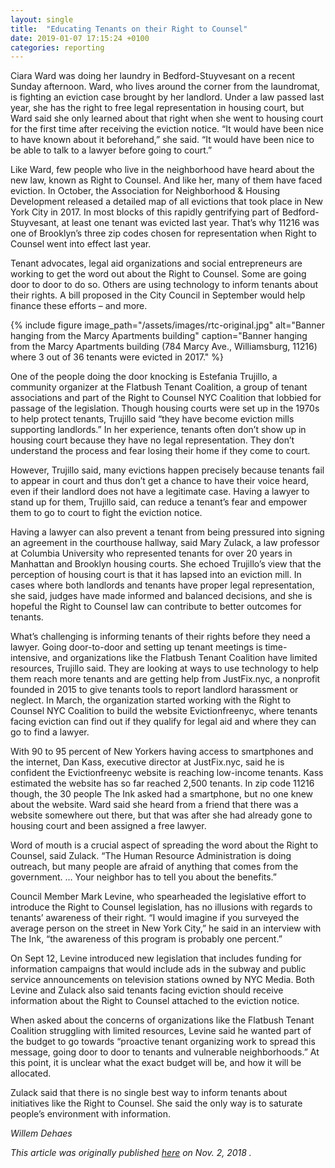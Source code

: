 ```yaml
---
layout: single
title:  "Educating Tenants on their Right to Counsel"
date: 2019-01-07 17:15:24 +0100
categories: reporting
---
```


Ciara Ward was doing her laundry in Bedford-Stuyvesant on a recent Sunday afternoon. Ward, who lives around the corner from the laundromat, is fighting an eviction case brought by her landlord. Under a law passed last year, she has the right to free legal representation in housing court, but Ward said she only learned about that right when she went to housing court for the first time after receiving the eviction notice. “It would have been nice to have known about it beforehand,” she said. “It would have been nice to be able to talk to a lawyer before going to court.”

Like Ward, few people who live in the neighborhood have heard about the new law, known as Right to Counsel. And like her, many of them have faced eviction. In October, the Association for Neighborhood & Housing Development released a detailed map of all evictions that took place in New York City in 2017. In most blocks of this rapidly gentrifying part of Bedford-Stuyvesant, at least one tenant was evicted last year. That’s why 11216 was one of Brooklyn’s three zip codes chosen for representation when Right to Counsel went into effect last year.

Tenant advocates, legal aid organizations and social entrepreneurs are working to get the word out about the Right to Counsel. Some are going door to door to do so. Others are using technology to inform tenants about their rights. A bill proposed in the City Council in September would help finance these efforts – and more.

{% include figure image_path="/assets/images/rtc-original.jpg" alt="Banner hanging from the Marcy Apartments building" caption="Banner hanging from the Marcy Apartments building (784 Marcy Ave., Williamsburg, 11216) where  3 out of 36 tenants were evicted in 2017." %}

One of the people doing the door knocking is Estefania Trujillo, a community organizer at the Flatbush Tenant Coalition, a group of tenant associations and part of the Right to Counsel NYC Coalition that lobbied for passage of the legislation. Though housing courts were set up in the 1970s to help protect tenants, Trujillo said “they have become eviction mills supporting landlords.” In her experience, tenants often don’t show up in housing court because they have no legal representation. They don’t understand the process and fear losing their home if they come to court.

However, Trujillo said, many evictions happen precisely because tenants fail to appear in court and thus don’t get a chance to have their voice heard, even if their landlord does not have a legitimate case. Having a lawyer to stand up for them, Trujillo said, can reduce a tenant’s fear and empower them to go to court to fight the eviction notice.

Having a lawyer can also prevent a tenant from being pressured into signing an agreement in the courthouse hallway, said Mary Zulack, a law professor at Columbia University who represented tenants for over 20 years in Manhattan and Brooklyn housing courts. She echoed Trujillo’s view that the perception of housing court is that it has lapsed into an eviction mill. In cases where both landlords and tenants have proper legal representation, she said, judges have made informed and balanced decisions, and she is hopeful the Right to Counsel law can contribute to better outcomes for tenants.

What’s challenging is informing tenants of their rights before they need a lawyer. Going door-to-door and setting up tenant meetings is time-intensive, and organizations like the Flatbush Tenant Coalition have limited resources, Trujillo said. They are looking at ways to use technology to help them reach more tenants and are getting help from JustFix.nyc, a nonprofit founded in 2015 to give tenants tools to report landlord harassment or neglect. In March, the organization started working with the Right to Counsel NYC Coalition to build the website Evictionfreenyc, where tenants facing eviction can find out if they qualify for legal aid and where they can go to find a lawyer.

With 90 to 95 percent of New Yorkers having access to smartphones and the internet, Dan Kass, executive director at JustFix.nyc, said he is confident the Evictionfreenyc website is reaching low-income tenants. Kass estimated the website has so far reached 2,500 tenants. In zip code 11216 though, the 30 people The Ink asked had a smartphone, but no one knew about the website. Ward said she heard from a friend that there was a website somewhere out there, but that was after she had already gone to housing court and been assigned a free lawyer.

Word of mouth is a crucial aspect of spreading the word about the Right to Counsel, said Zulack. “The Human Resource Administration is doing outreach, but many people are afraid of anything that comes from the government. … Your neighbor has to tell you about the benefits.”

Council Member Mark Levine, who spearheaded the legislative effort to introduce the Right to Counsel legislation, has no illusions with regards to tenants’ awareness of their right. “I would imagine if you surveyed the average person on the street in New York City,” he said in an interview with The Ink, “the awareness of this program is probably one percent.”

On Sept 12, Levine introduced new legislation that includes funding for information campaigns that would include ads in the subway and public service announcements on television stations owned by NYC Media. Both Levine and Zulack also said tenants facing eviction should receive information about the Right to Counsel attached to the eviction notice.

When asked about the concerns of organizations like the Flatbush Tenant Coalition struggling with limited resources, Levine said he wanted part of the budget to go towards “proactive tenant organizing work to spread this message, going door to door to tenants and vulnerable neighborhoods.” At this point, it is unclear what the exact budget will be, and how it will be allocated.

Zulack said that there is no single best way to inform tenants about initiatives like the Right to Counsel. She said the only way is to saturate people’s environment with information.


*Willem Dehaes*

*This article was originally published [here](http://theink.nyc/educating-tenants-right-counsel/) on Nov. 2, 2018 .*
